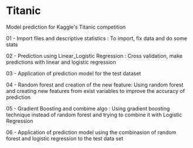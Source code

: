 # Titanic
Model prediction for Kaggle's Titanic competition

01 - Import files and descriptive statistics : To import, fix data and do some stats

02 - Prediction using Linear_Logistic Regression : Cross validation, make predictions with linear and logistic regression

03 - Application of prediction model for the test dataset

04 - Random forest and creation of the new feature: Using random forest and creating new features from exist variables to improve the accuracy of prediction

05 - Gradient Boosting and combime algo : Using gradient boosting technique instead of random forest and trying to combine it with Logistic Regression

06 - Application of prediction model using the combinasion of random forest and logistic regression to the test data set

